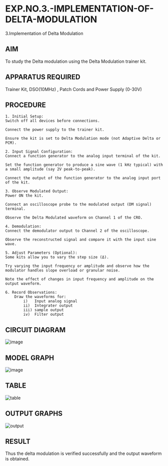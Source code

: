 # EXP.NO.3.-IMPLEMENTATION-OF-DELTA-MODULATION

3.Implementation of Delta Modulation 
  
## AIM    
 To study the Delta modulation using the Delta Modulation trainer kit. 
## APPARATUS REQUIRED
Trainer Kit, DSO(10MHz) , Patch Cords and Power Supply (0-30V)   
## PROCEDURE
```
1. Initial Setup:
Switch off all devices before connections.

Connect the power supply to the trainer kit.

Ensure the kit is set to Delta Modulation mode (not Adaptive Delta or PCM).

2. Input Signal Configuration:
Connect a function generator to the analog input terminal of the kit.

Set the function generator to produce a sine wave (1 kHz typical) with a small amplitude (say 2V peak-to-peak).

Connect the output of the function generator to the analog input port of the kit.

3. Observe Modulated Output:
Power ON the kit.

Connect an oscilloscope probe to the modulated output (DM signal) terminal.

Observe the Delta Modulated waveform on Channel 1 of the CRO.

4. Demodulation:
Connect the demodulator output to Channel 2 of the oscilloscope.

Observe the reconstructed signal and compare it with the input sine wave.

5. Adjust Parameters (Optional):
Some kits allow you to vary the step size (Δ).

Try varying the input frequency or amplitude and observe how the modulator handles slope overload or granular noise.

Note the effect of changes in input frequency and amplitude on the output waveform.

6. Record Observations:
    Draw the waveforms for:
        i)   Input analog signal
        ii)  Integrater output
        iii) sample output
        iv)  Filter output
```
## CIRCUIT DIAGRAM
![image](https://github.com/user-attachments/assets/03f72d01-5b71-4100-af0d-c4c57cd34b92)


## MODEL GRAPH
![image](https://github.com/user-attachments/assets/76e7acba-b457-42e2-ba97-36f08b5761aa)

## TABLE
![table](https://github.com/user-attachments/assets/0493dad5-d423-43c0-aea9-916a1264fbfd)


## OUTPUT GRAPHS
![output](https://github.com/user-attachments/assets/5ea74036-02e4-48b3-bc6a-b5f8aa380c04)


## RESULT 
   Thus the delta modulation is verified successfully and the output waveform is obtained.

